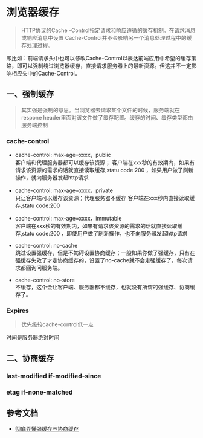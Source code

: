 # 浏览器缓存

>HTTP协议的Cache -Control指定请求和响应遵循的缓存机制。在请求消息或响应消息中设置 Cache-Control并不会影响另一个消息处理过程中的缓存处理过程。

即比如：前端请求头中也可以修改Cache-Control以表达前端应用中希望的缓存策略，即可以强制绕过浏览器缓存，直接请求服务器上的最新资源。但这并不一定影响相应头中的Cache-Control。

## 一、强制缓存

>其实强是强制的意思。当浏览器去请求某个文件的时候，服务端就在respone header里面对该文件做了缓存配置。缓存的时间、缓存类型都由服务端控制

### cache-control

+ cache-control: max-age=xxxx，public  
客户端和代理服务器都可以缓存该资源；
客户端在xxx秒的有效期内，如果有请求该资源的需求的话就直接读取缓存,statu code:200 ，如果用户做了刷新操作，就向服务器发起http请求

+ cache-control: max-age=xxxx，private  
只让客户端可以缓存该资源；代理服务器不缓存
客户端在xxx秒内直接读取缓存,statu code:200

+ cache-control: max-age=xxxx，immutable  
客户端在xxx秒的有效期内，如果有请求该资源的需求的话就直接读取缓存,statu code:200 ，即使用户做了刷新操作，也不向服务器发起http请求

+ cache-control: no-cache  
跳过设置强缓存，但是不妨碍设置协商缓存；一般如果你做了强缓存，只有在强缓存失效了才走协商缓存的，设置了no-cache就不会走强缓存了，每次请求都回询问服务端。

+ cache-control: no-store  
不缓存，这个会让客户端、服务器都不缓存，也就没有所谓的强缓存、协商缓存了。

### Expires 

>优先级较cache-control低一点

时间是服务器绝对时间

## 二、协商缓存

### last-modified if-modified-since

### etag if-none-matched

## 参考文档

+ [彻底弄懂强缓存与协商缓存](https://www.jianshu.com/p/9c95db596df5)